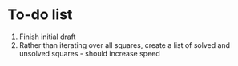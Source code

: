 # To-do list

1. Finish initial draft
2. Rather than iterating over all squares, create a list of solved and unsolved squares - should increase speed
